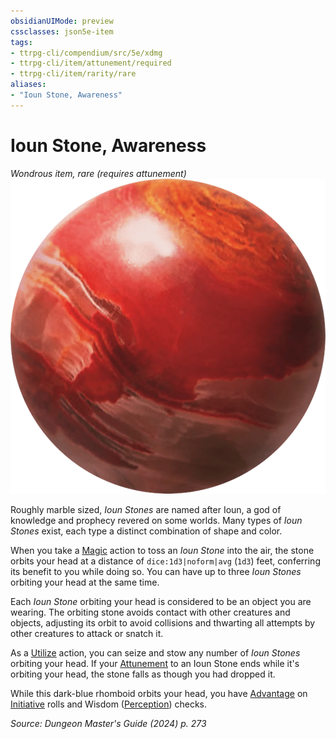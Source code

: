 ```yaml
---
obsidianUIMode: preview
cssclasses: json5e-item
tags:
- ttrpg-cli/compendium/src/5e/xdmg
- ttrpg-cli/item/attunement/required
- ttrpg-cli/item/rarity/rare
aliases: 
- "Ioun Stone, Awareness"
---
```

# Ioun Stone, Awareness
*Wondrous item, rare (requires attunement)*  
![](3-Compendium/items/img/ioun-stone.webp#right)


Roughly marble sized, *Ioun Stones* are named after Ioun, a god of knowledge and prophecy revered on some worlds. Many types of *Ioun Stones* exist, each type a distinct combination of shape and color.

When you take a [Magic](3-Compendium/rules/actions.md#Magic) action to toss an *Ioun Stone* into the air, the stone orbits your head at a distance of `dice:1d3|noform|avg` (`1d3`) feet, conferring its benefit to you while doing so. You can have up to three *Ioun Stones* orbiting your head at the same time.

Each *Ioun Stone* orbiting your head is considered to be an object you are wearing. The orbiting stone avoids contact with other creatures and objects, adjusting its orbit to avoid collisions and thwarting all attempts by other creatures to attack or snatch it.

As a [Utilize](3-Compendium/rules/actions.md#Utilize) action, you can seize and stow any number of *Ioun Stones* orbiting your head. If your [Attunement](3-Compendium/rules/variant-rules/attunement-xphb.md) to an Ioun Stone ends while it's orbiting your head, the stone falls as though you had dropped it.

While this dark-blue rhomboid orbits your head, you have [Advantage](3-Compendium/rules/variant-rules/advantage-xphb.md) on [Initiative](3-Compendium/rules/variant-rules/initiative-xphb.md) rolls and Wisdom ([Perception](3-Compendium/rules/skills.md#Perception)) checks.

*Source: Dungeon Master's Guide (2024) p. 273*